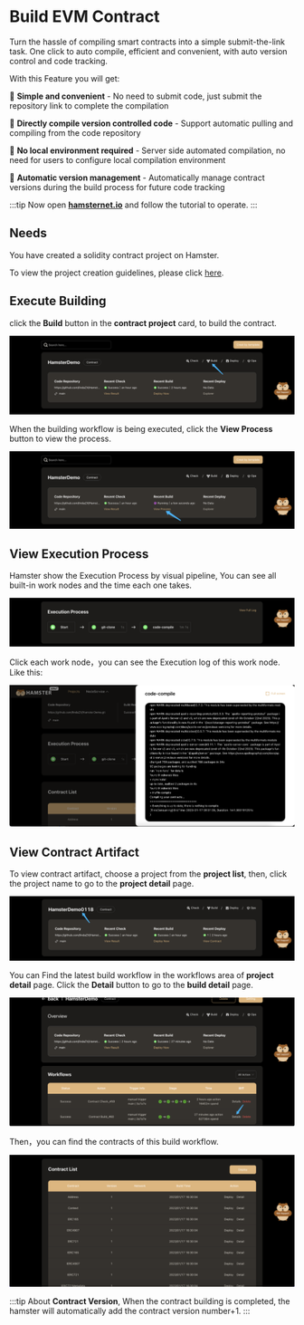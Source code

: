 
# Build EVM Contract

Turn the hassle of compiling smart contracts into a simple submit-the-link task. One click to auto compile, efficient and convenient, with auto version control and code tracking.

With this Feature you will get:

🌟 **Simple and convenient** - No need to submit code, just submit the repository link to complete the compilation

🌟 **Directly compile version controlled code** - Support automatic pulling and compiling from the code repository

🌟 **No local environment required** - Server side automated compilation, no need for users to configure local compilation environment

🌟 **Automatic version management** - Automatically manage contract versions during the build process for future code tracking 

:::tip
Now open **[hamsternet.io](https://develop.alpha.hamsternet.io/projects)** and follow the tutorial to operate.
:::

## Needs
You have created a solidity contract project on Hamster. 

To view the project creation guidelines, please click [here](Create%20Project%20for%20EVM.md).

## Execute Building

click the **Build** button in the **contract project** card, to build the contract.

![createProject](./img/projectListBuild.png)

When the building workflow is being executed, click the **View Process** button to view the process.

![createProject](./img/projectListBuild2.png)

## View Execution Process

Hamster show the Execution Process by visual pipeline, You can see all built-in work nodes and the time each one takes. 

![createProject](./img/buildDetailProcess.png)

Click each work node，you can see the Execution log of this work node. Like this:

![createProject](./img/buildLog.png)

## View Contract Artifact

To view contract artifact, choose a project from the **project list**, then, click the project name to go to the **project detail** page.

![createProject](./img/projectListName.png)

You can Find the latest build workflow in the workflows area of **project detail** page.
Click the **Detail** button to go to the **build detail** page.

![createProject](./img/projectDetailBuildDetail.png)

Then，you can find the contracts of this build workflow.

![createProject](./img/buildDetailContractList.png)

:::tip
About **Contract Version**, When the contract building is completed, the hamster will automatically add the contract version number+1.
:::


